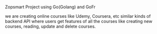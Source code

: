 Zopsmart Project using Go(Golang) and GoFr

we are creating online courses like Udemy, Coursera, etc similar kinds of backend API
where users get features of all the courses like creating new courses, reading, update
and delete courses.
